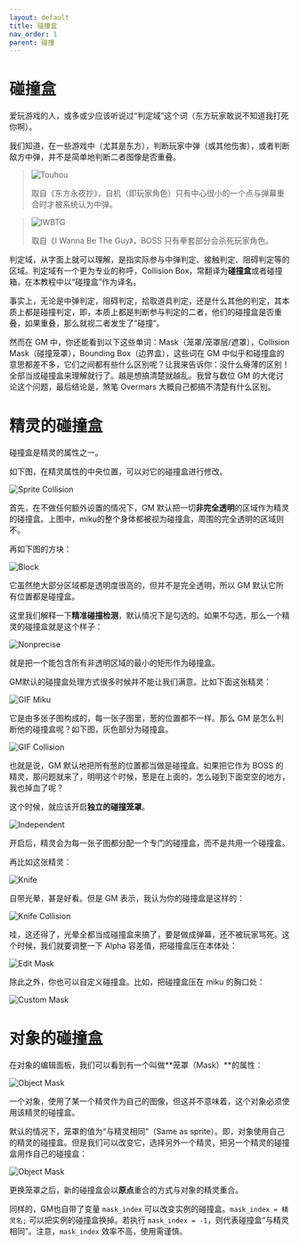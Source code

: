 ```yaml
---
layout: default
title: 碰撞盒
nav_order: 1
parent: 碰撞
---
```


# 碰撞盒

爱玩游戏的人，或多或少应该听说过“判定域”这个词（东方玩家敢说不知道我打死你啊）。

我们知道，在一些游戏中（尤其是东方），判断玩家中弹（或其他伤害），或者判断敌方中弹，并不是简单地判断二者图像是否重叠。

> ![Touhou](/assets/images/collision/touhou.jpg)
>
> 取自《东方永夜抄》，自机（即玩家角色）只有中心很小的一个点与弹幕重合时才被系统认为中弹。

> ![IWBTG](/assets/images/collision/iwbtg.png)
>
> 取自《I Wanna Be The Guy》，BOSS 只有拳套部分会杀死玩家角色。

判定域，从字面上就可以理解，是指实际参与中弹判定、接触判定、阻碍判定等的区域。判定域有一个更为专业的称呼，Collision Box，常翻译为**碰撞盒**或者碰撞箱，在本教程中以“碰撞盒”作为译名。

事实上，无论是中弹判定，阻碍判定，拾取道具判定，还是什么其他的判定，其本质上都是碰撞判定，即，本质上都是判断参与判定的二者，他们的碰撞盒是否重叠，如果重叠，那么就视二者发生了“碰撞”。

然而在 GM 中，你还能看到以下这些单词：Mask（笼罩/笼罩层/遮罩），Collision Mask（碰撞笼罩），Bounding Box（边界盒），这些词在 GM 中似乎和碰撞盒的意思都差不多，它们之间都有些什么区别呢？让我来告诉你：没什么瘠薄的区别！全部当成碰撞盒来理解就行了。越是想搞清楚就越乱。我曾与数位 GM 的大佬讨论这个问题，最后结论是，煞笔 Overmars 大概自己都搞不清楚有什么区别。

# 精灵的碰撞盒

碰撞盒是精灵的属性之一。

如下图，在精灵属性的中央位置，可以对它的碰撞盒进行修改。

![Sprite Collision](/assets/images/collision/sprite_collision.png)

首先，在不做任何额外设置的情况下，GM 默认把一切**非完全透明**的区域作为精灵的碰撞盒。上图中，miku的整个身体都被视为碰撞盒，周围的完全透明的区域则不。

再如下图的方块：

![Block](/assets/images/collision/block.png)

它虽然绝大部分区域都是透明度很高的，但并不是完全透明，所以 GM 默认它所有位置都是碰撞盒。

这里我们解释一下**精准碰撞检测**，默认情况下是勾选的。如果不勾选，那么一个精灵的碰撞盒就是这个样子：

![Nonprecise](/assets/images/collision/nonprecise.png)

就是把一个能包含所有非透明区域的最小的矩形作为碰撞盒。

GM默认的碰撞盒处理方式很多时候并不能让我们满意。比如下面这张精灵：

![GIF Miku](/assets/images/collision/gif_miku.png)

它是由多张子图构成的，每一张子图里，葱的位置都不一样。那么 GM 是怎么判断他的碰撞盒呢？如下图，灰色部分为碰撞盒。

![GIF Collision](/assets/images/collision/gif_collision.png)

也就是说，GM 默认地把所有葱的位置都当做是碰撞盒。如果把它作为 BOSS 的精灵，那问题就来了，明明这个时候，葱是在上面的，怎么碰到下面空空的地方，我也掉血了呢？

这个时候，就应该开启**独立的碰撞笼罩**。

![Independent](/assets/images/collision/independent.png)

开启后，精灵会为每一张子图都分配一个专门的碰撞盒，而不是共用一个碰撞盒。

再比如这张精灵：

![Knife](/assets/images/collision/knife.png)

自带光晕，甚是好看。但是 GM 表示，我认为你的碰撞盒是这样的：

![Knife Collision](/assets/images/collision/knife_collision.png)

哇，这还得了，光晕全都当成碰撞盒来搞了，要是做成弹幕，还不被玩家骂死。这个时候，我们就要调整一下 Alpha 容差值，把碰撞盒压在本体处：

![Edit Mask](/assets/images/collision/edit_mask.png)

除此之外，你也可以自定义碰撞盒。比如，把碰撞盒压在 miku 的胸口处：

![Custom Mask](/assets/images/collision/custom_mask.png)

# 对象的碰撞盒

在对象的编辑面板，我们可以看到有一个叫做**笼罩（Mask）**的属性：

![Object Mask](/assets/images/collision/obj_mask1.png)

一个对象，使用了某一个精灵作为自己的图像，但这并不意味着，这个对象必须使用该精灵的碰撞盒。

默认的情况下，笼罩的值为“与精灵相同”（Same as sprite）。即，对象使用自己的精灵的碰撞盒。但是我们可以改变它，选择另外一个精灵，把另一个精灵的碰撞盒用作自己的碰撞盒：

![Object Mask](/assets/images/collision/obj_mask2.png)

更换笼罩之后，新的碰撞盒会以**原点**重合的方式与对象的精灵重合。

同样的，GM也自带了变量 `mask_index` 可以改变实例的碰撞盒。`mask_index = 精灵名;` 可以把实例的碰撞盒换掉。若执行 `mask_index = -1`，则代表碰撞盒“与精灵相同”。注意，`mask_index` 效率不高，使用需谨慎。
